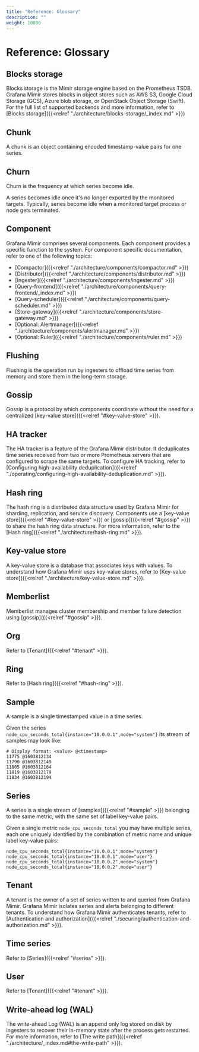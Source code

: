 ```yaml
---
title: "Reference: Glossary"
description: ""
weight: 10000
---
```


# Reference: Glossary

## Blocks storage

Blocks storage is the Mimir storage engine based on the Prometheus TSDB.
Grafana Mimir stores blocks in object stores such as AWS S3, Google Cloud Storage (GCS), Azure blob storage, or OpenStack Object Storage (Swift).
For the full list of supported backends and more information, refer to [Blocks storage]({{<relref "./architecture/blocks-storage/_index.md" >}})

## Chunk

A chunk is an object containing encoded timestamp-value pairs for one series.

## Churn

Churn is the frequency at which series become idle.

A series becomes idle once it's no longer exported by the monitored targets.
Typically, series become idle when a monitored target process or node gets terminated.

## Component

Grafana Mimir comprises several components.
Each component provides a specific function to the system.
For component specific documentation, refer to one of the following topics:

- [Compactor]({{<relref "./architecture/components/compactor.md" >}})
- [Distributor]({{<relref "./architecture/components/distributor.md" >}})
- [Ingester]({{<relref "./architecture/components/ingester.md" >}})
- [Query-frontend]({{<relref "./architecture/components/query-frontend/_index.md" >}})
- [Query-scheduler]({{<relref "./architecture/components/query-scheduler.md" >}})
- [Store-gateway]({{<relref "./architecture/components/store-gateway.md" >}})
- [Optional: Alertmanager]({{<relref "./architecture/components/alertmanager.md" >}})
- [Optional: Ruler]({{<relref "./architecture/components/ruler.md" >}})

## Flushing

Flushing is the operation run by ingesters to offload time series from memory and store them in the long-term storage.

## Gossip

Gossip is a protocol by which components coordinate without the need for a centralized [key-value store]({{<relref "#key-value-store" >}}).

## HA tracker

The HA tracker is a feature of the Grafana Mimir distributor.
It deduplicates time series received from two or more Prometheus servers that are configured to scrape the same targets.
To configure HA tracking, refer to [Configuring high-availability deduplication]({{<relref "./operating/configuring-high-availability-deduplication.md" >}}).

## Hash ring

The hash ring is a distributed data structure used by Grafana Mimir for sharding, replication, and service discovery.
Components use a [key-value store]({{<relref "#key-value-store" >}}) or [gossip]({{<relref "#gossip" >}}) to share the hash ring data structure.
For more information, refer to the [Hash ring]({{<relref "./architecture/hash-ring.md" >}}).

## Key-value store

A key-value store is a database that associates keys with values.
To understand how Grafana Mimir uses key-value stores, refer to [Key-value store]({{<relref "./architecture/key-value-store.md" >}}).

## Memberlist

Memberlist manages cluster membership and member failure detection using [gossip]({{<relref "#gossip" >}}).

## Org

Refer to [Tenant]({{<relref "#tenant" >}}).

## Ring

Refer to [Hash ring]({{<relref "#hash-ring" >}}).

## Sample

A sample is a single timestamped value in a time series.

Given the series `node_cpu_seconds_total{instance="10.0.0.1",mode="system"}` its stream of samples may look like:

```
# Display format: <value> @<timestamp>
11775 @1603812134
11790 @1603812149
11805 @1603812164
11819 @1603812179
11834 @1603812194
```

## Series

A series is a single stream of [samples]({{<relref "#sample" >}}) belonging to the same metric, with the same set of label key-value pairs.

Given a single metric `node_cpu_seconds_total` you may have multiple series, each one uniquely identified by the combination of metric name and unique label key-value pairs:

```
node_cpu_seconds_total{instance="10.0.0.1",mode="system"}
node_cpu_seconds_total{instance="10.0.0.1",mode="user"}
node_cpu_seconds_total{instance="10.0.0.2",mode="system"}
node_cpu_seconds_total{instance="10.0.0.2",mode="user"}
```

## Tenant

A tenant is the owner of a set of series written to and queried from Grafana Mimir.
Grafana Mimir isolates series and alerts belonging to different tenants.
To understand how Grafana Mimir authenticates tenants, refer to [Authentication and authorization]({{<relref "./securing/authentication-and-authorization.md" >}}).

## Time series

Refer to [Series]({{<relref "#series" >}}).

## User

Refer to [Tenant]({{<relref "#tenant" >}}).

## Write-ahead log (WAL)

The write-ahead Log (WAL) is an append only log stored on disk by ingesters to recover their in-memory state after the process gets restarted.
For more information, refer to [The write path]({{<relref "./architecture/_index.md#the-write-path" >}}).
